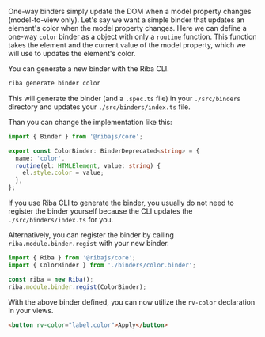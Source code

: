 One-way binders simply update the DOM when a model property changes (model-to-view only). Let's say we want a simple binder that updates an element's color when the model property changes. Here we can define a one-way `color` binder as a object with only a `routine` function. This function takes the element and the current value of the model property, which we will use to updates the element's color.

You can generate a new binder with the Riba CLI.

```bash
riba generate binder color
```

This will generate the binder (and a `.spec.ts` file) in your `./src/binders` directory and updates your `./src/binders/index.ts` file.

Than you can change the implementation like this:

```typescript
import { Binder } from '@ribajs/core';

export const ColorBinder: BinderDeprecated<string> = {
  name: 'color',
  routine(el: HTMLElement, value: string) {
    el.style.color = value;
  },
};
```

If you use Riba CLI to generate the binder, you usually do not need to register the binder yourself because the CLI updates the `./src/binders/index.ts` for you. 

Alternatively, you can register the binder by calling `riba.module.binder.regist` with your new binder.

```typescript
import { Riba } from '@ribajs/core';
import { ColorBinder } from './binders/color.binder';

const riba = new Riba();
riba.module.binder.regist(ColorBinder);
```

With the above binder defined, you can now utilize the `rv-color` declaration in your views.

```html
<button rv-color="label.color">Apply</button>
```
